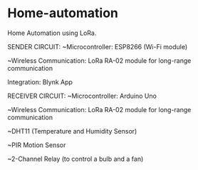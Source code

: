 # Home-automation
Home Automation using LoRa.

SENDER CIRCUIT:
~Microcontroller: ESP8266 (Wi-Fi module)

~Wireless Communication: LoRa RA-02 module for long-range communication

Integration: Blynk App

RECEIVER CIRCUIT:
~Microcontroller: Arduino Uno

~Wireless Communication: LoRa RA-02 module for long-range communication

~DHT11 (Temperature and Humidity Sensor)

~PIR Motion Sensor

~2-Channel Relay (to control a bulb and a fan)

